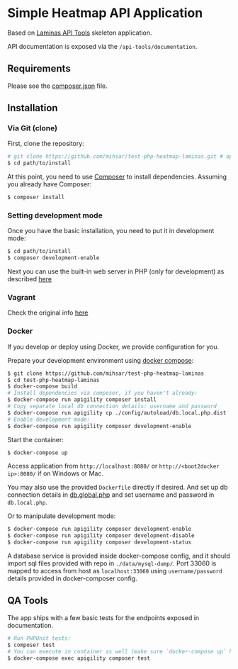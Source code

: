 Simple Heatmap API Application
==============================

Based on [Laminas API Tools](https://api-tools.getlaminas.org/) skeleton application.

API documentation is exposed via the `/api-tools/documentation`.

Requirements
------------

Please see the [composer.json](composer.json) file.

Installation
------------

### Via Git (clone)

First, clone the repository:

```bash
# git clone https://github.com/mihsar/test-php-heatmap-laminas.git # optionally, specify the directory in which to clone
$ cd path/to/install
```

At this point, you need to use [Composer](https://getcomposer.org/) to install dependencies. Assuming you already have
Composer:

```bash
$ composer install
```

### Setting development mode

Once you have the basic installation, you need to put it in development mode:

```bash
$ cd path/to/install
$ composer development-enable
```

Next you can use the built-in web server in PHP (only for development) as
described [here](https://github.com/laminas-api-tools/api-tools-skeleton#all-methods)

### Vagrant

Check the original info [here](https://github.com/laminas-api-tools/api-tools-skeleton#vagrant)

### Docker

If you develop or deploy using Docker, we provide configuration for you.

Prepare your development environment using [docker compose](https://docs.docker.com/compose/install/):

```bash
$ git clone https://github.com/mihsar/test-php-heatmap-laminas
$ cd test-php-heatmap-laminas
$ docker-compose build
# Install dependencies via composer, if you haven't already:
$ docker-compose run apigility composer install
# Copy separate local db connection details: username and password
$ docker-compose run apigility cp ./config/autoload/db.local.php.dist ./config/autoload/db.local.php
# Enable development mode:
$ docker-compose run apigility composer development-enable
```

Start the container:

```bash
$ docker-compose up
```

Access application from `http://localhost:8080/` or `http://<boot2docker ip>:8080/` if on Windows or Mac.

You may also use the provided `Dockerfile` directly if desired. And set up db connection details
in [db.global.php](config/autoload/db.global.php) and set username and password in `db.local.php`.

Or to manipulate development mode:

```bash
$ docker-compose run apigility composer development-enable
$ docker-compose run apigility composer development-disable
$ docker-compose run apigility composer development-status
```

A database service is provided inside docker-compose config, and it should import sql files provided with repo
in `./data/mysql-dump/`. Port 33060 is mapped to access from host as `localhost:33060` using
`username/password` details provided in docker-composer config.

QA Tools
--------

The app ships with a few basic tests for the endpoints exposed in documentation.

```bash
# Run PHPUnit tests:
$ composer test     
# You can execute in container as well (make sure `docker-compose up` has run, it needs db connection): 
$ docker-compose exec apigility composer test 
```
